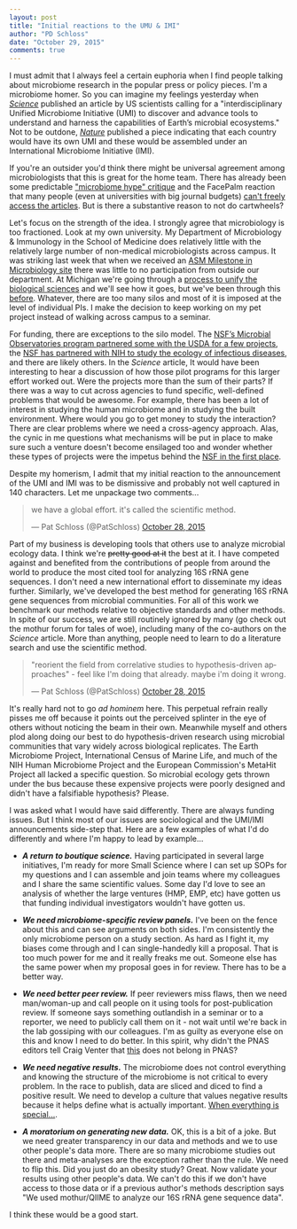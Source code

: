 ```yaml
---
layout: post
title: "Initial reactions to the UMU & IMI"
author: "PD Schloss"
date: "October 29, 2015"
comments: true
---
```


I must admit that I always feel a certain euphoria when I find people talking about microbiome research in the popular press or policy pieces. I'm a microbiome homer. So you can imagine my feelings yesterday when  [*Science*](https://www.sciencemag.org/content/early/2015/10/27/science.aac8480.full) published an article by US scientists calling for a "interdisciplinary Unified Microbiome Initiative (UMI) to discover and advance tools to understand and harness the capabilities of Earth’s microbial ecosystems." Not to be outdone, [*Nature*](https://www.nature.com/news/microbiology-create-a-global-microbiome-effort-1.18636) published a piece indicating that each country would have its own UMI and these would be assembled under an International Microbiome Initiative (IMI).

If you're an outsider you'd think there might be universal agreement among microbiologists that this is great for the home team. There has already been some predictable ["microbiome hype" critique](https://twitter.com/GaetanBurgio/status/659444953035051008) and the FacePalm reaction that many people (even at universities with big journal budgets) [can't freely access the articles](https://twitter.com/phylogenomics/status/659543949103640576). But is there a substantive reason to not do cartwheels?

Let's focus on the strength of the idea. I strongly agree that microbiology is too fractioned. Look at my own university. My Department of Microbiology & Immunology in the School of Medicine does relatively little with the relatively large number of non-medical microbiologists across campus. It was striking last week that when we received an [ASM Milestone in Microbiology site](https://www.asmscience.org/content/journal/microbe/10.1128/microbe.11.80.1) there was little to no participation from outside our department. At Michigan we're going through a [process to unify the biological sciences](https://record.umich.edu/articles/biosciences-initiative-include-new-vice-provost-30-faculty) and we'll see how it goes, but we've been through this [before](https://www.lsi.umich.edu/about/history). Whatever, there are too many silos and most of it is imposed at the level of individual PIs. I make the decision to keep working on my pet project instead of walking across campus to a seminar.

For funding, there are exceptions to the silo model. The [NSF’s Microbial Observatories program partnered some with the USDA for a few projects](https://www.nsf.gov/funding/pgm_summ.jsp?pims_id=6166), the [NSF has partnered with NIH to study the ecology of infectious diseases](https://grants.nih.gov/grants/guide/notice-files/NOT-TW-14-009.html), and there are likely others. In the *Science* article, It would have been interesting to hear a discussion of how those pilot programs for this larger effort worked out. Were the projects more than the sum of their parts? If there was a way to cut across agencies to fund specific, well-defined problems that would be awesome. For example, there has been a lot of interest in studying the human microbiome and in studying the built environment. Where would you go to get money to study the interaction? There are clear problems where we need a cross-agency approach. Alas, the cynic in me questions what mechanisms will be put in place to make sure such a venture doesn't become ensilaged too and wonder whether these types of projects were the impetus behind the [NSF in the first place](https://www.nsf.gov/about/glance.jsp).

Despite my homerism, I admit that my initial reaction to the announcement of the UMI and IMI was to be dismissive and probably not well captured in 140 characters. Let me unpackage two comments...

<blockquote class="twitter-tweet" lang="en"><p lang="en" dir="ltr">we have a global effort. it&#39;s called the scientific method.</p>&mdash; Pat Schloss (@PatSchloss) <a href="https://twitter.com/PatSchloss/status/659447433278136321">October 28, 2015</a></blockquote> <script async src="//platform.twitter.com/widgets.js" charset="utf-8"></script>

Part of my business is developing tools that others use to analyze microbial ecology data. I think we're ~~pretty good at it~~ the best at it. I have competed against and benefited from the contributions of people from around the world to produce the most cited tool for analyzing 16S rRNA gene sequences. I don't need a new international effort to disseminate my ideas further. Similarly, we've developed the best method for generating 16S rRNA gene sequences from microbial communities. For all of this work we benchmark our methods relative to objective standards and other methods. In spite of our success, we are still routinely ignored by many (go check out the mothur forum for tales of woe), including many of the co-authors on the *Science* article. More than anything, people need to learn to do a literature search and use the scientific method.

<blockquote class="twitter-tweet" data-conversation="none" lang="en"><p lang="en" dir="ltr">&quot;reorient the field from correlative studies to hypothesis-driven approaches&quot; - feel like I&#39;m doing that already. maybe i&#39;m doing it wrong.</p>&mdash; Pat Schloss (@PatSchloss) <a href="https://twitter.com/PatSchloss/status/659430916742356992">October 28, 2015</a></blockquote> <script async src="//platform.twitter.com/widgets.js" charset="utf-8"></script>

It's really hard not to go *ad hominem* here. This perpetual refrain really pisses me off because it points out the perceived splinter in the eye of others without noticing the beam in their own. Meanwhile myself and others plod along doing our best to do hypothesis-driven research using microbial communities that vary widely across biological replicates. The Earth Microbiome Project, International Census of Marine Life, and much of the NIH Human Microbiome Project and the European Commission's MetaHit Project all lacked a specific question. So microbial ecology gets thrown under the bus because these expensive projects were poorly designed and didn't have a falsifiable hypothesis? Please.

I was asked what I would have said differently. There are always funding issues. But I think most of our issues are sociological and the UMI/IMI announcements side-step that. Here are a few examples of what I'd do differently and where I'm happy to lead by example...

* ***A return to boutique science.*** Having participated in several large initiatives, I'm ready for more Small Science where I can set up SOPs for my questions and I can assemble and join teams where my colleagues and I share the same scientific values. Some day I'd love to see an analysis of whether the large ventures (HMP, EMP, etc) have gotten us that funding individual investigators wouldn't have gotten us.

* ***We need microbiome-specific review panels.*** I've been on the fence about this and can see arguments on both sides. I'm consistently the only microbiome person on a study section. As hard as I fight it, my biases come through and I can single-handedly kill a proposal. That is too much power for me and it really freaks me out. Someone else has the same power when my proposal goes in for review. There has to be a better way.

* ***We need better peer review.*** If peer reviewers miss flaws, then we need man/woman-up and call people on it using tools for post-publication review. If someone says something outlandish in a seminar or to a reporter, we need to publicly call them on it - not wait until we're back in the lab gossiping with our colleagues. I'm as guilty as everyone else on this and know I need to do better. In this spirit, why didn't the PNAS editors tell Craig Venter that [this](https://www.pnas.org/content/early/2015/10/27/1519288112.long) does not belong in PNAS?

* ***We need negative results.*** The microbiome does not control everything and knowing the structure of the microbiome is not critical to every problem. In the race to publish, data are sliced and diced to find a positive result. We need to develop a culture that values negative results because it helps define what is actually important. [When everything is special...](https://www.youtube.com/watch?v=1E9pKU_N15A).

* ***A moratorium on generating new data.*** OK, this is a bit of a joke. But we need greater transparency in our data and methods and we to use other people's data more. There are so many microbiome studies out there and meta-analyses are the exception rather than the rule. We need to flip this. Did you just do an obesity study? Great. Now validate your results using other people's data. We can't do this if we don't have access to those data or if a previous author's methods description says "We used mothur/QIIME to analyze our 16S rRNA gene sequence data".

I think these would be a good start.
